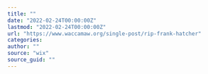 ```yaml
---
title: ""
date: "2022-02-24T00:00:00Z"
lastmod: "2022-02-24T00:00:00Z"
url: "https://www.waccamaw.org/single-post/rip-frank-hatcher"
categories:
author: ""
source: "wix"
source_guid: ""
---
```




